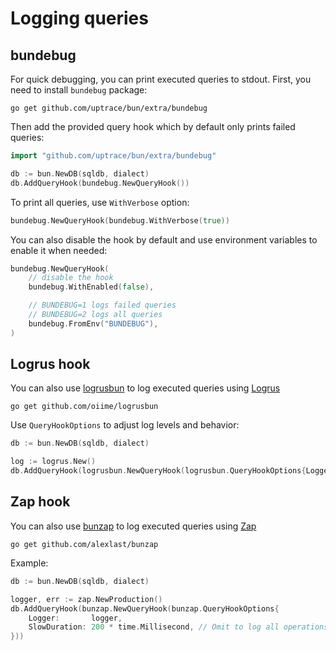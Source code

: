 # Logging queries

## bundebug

For quick debugging, you can print executed queries to stdout. First, you need to install `bundebug` package:

```shell
go get github.com/uptrace/bun/extra/bundebug
```

Then add the provided query hook which by default only prints failed queries:

```go
import "github.com/uptrace/bun/extra/bundebug"

db := bun.NewDB(sqldb, dialect)
db.AddQueryHook(bundebug.NewQueryHook())
```

To print all queries, use `WithVerbose` option:

```go
bundebug.NewQueryHook(bundebug.WithVerbose(true))
```

You can also disable the hook by default and use environment variables to enable it when needed:

```go
bundebug.NewQueryHook(
    // disable the hook
    bundebug.WithEnabled(false),

    // BUNDEBUG=1 logs failed queries
    // BUNDEBUG=2 logs all queries
    bundebug.FromEnv("BUNDEBUG"),
)
```

## Logrus hook

You can also use [logrusbun](https://github.com/oiime/logrusbun) to log executed queries using [Logrus](https://github.com/sirupsen/logrus)

```shell
go get github.com/oiime/logrusbun
```

Use `QueryHookOptions` to adjust log levels and behavior:

```go
db := bun.NewDB(sqldb, dialect)

log := logrus.New()
db.AddQueryHook(logrusbun.NewQueryHook(logrusbun.QueryHookOptions{Logger: log}))
```

## Zap hook

You can also use [bunzap](https://github.com/alexlast/bunzap) to log executed queries using [Zap](https://github.com/uber-go/zap)

```shell
go get github.com/alexlast/bunzap
```

Example:

```go
db := bun.NewDB(sqldb, dialect)

logger, err := zap.NewProduction()
db.AddQueryHook(bunzap.NewQueryHook(bunzap.QueryHookOptions{
    Logger:       logger,
    SlowDuration: 200 * time.Millisecond, // Omit to log all operations as debug
}))
```
